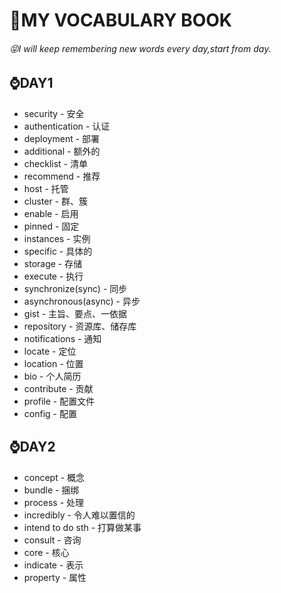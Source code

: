 # :bookmark_tabs:MY VOCABULARY BOOK

###### 	:stuck_out_tongue_closed_eyes:I will keep remembering new words every day,start from day.

## :watch:DAY1

- security  - 安全
- authentication - 认证
- deployment - 部署
- additional - 额外的
- checklist - 清单
- recommend - 推荐
- host - 托管
- cluster - 群、簇
- enable - 启用
- pinned - 固定
- instances - 实例
- specific - 具体的
- storage - 存储
- execute - 执行
- synchronize(sync) - 同步
- asynchronous(async) - 异步
- gist - 主旨、要点、一依据
- repository - 资源库、储存库
- notifications - 通知
- locate - 定位
- location - 位置
- bio - 个人简历
- contribute - 贡献
- profile - 配置文件
- config - 配置

## :watch:DAY2

- concept - 概念
- bundle - 捆绑
- process - 处理
- incredibly - 令人难以置信的
- intend to do sth - 打算做某事
- consult - 咨询
- core - 核心
- indicate - 表示
- property - 属性


